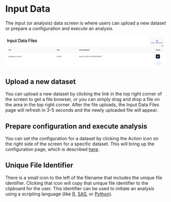 # Input Data 
The input (or analysis) data screen is where users can upload a new dataset or prepare a configuration and execute an analysis.

![Input data files](./images/Input_data_files.png)

## Upload a new dataset
You can upload a new dataset by clicking the link in the top right corner of the screen to get a file browser, or you can simply drag and drop a file on the area in the top right corner. After the file uploads, the Input Data Files page will refresh in 3-5 seconds and the newly uploaded file will appear.

## Prepare configuration and execute analysis
You can set the configuration for a dataset by clicking the Action icon on the right side of the screen for a specific dataset. This will bring up the configuration page, which is described [here](./config-dosing.md).

## Unique File Identifier
There is a small icon to the left of the filename that includes the unique file identifier. Clicking that icon will copy that unique file identifier to the clipboard for the user. This identifier can be used to initiate an analysis using a scripting language (like [R](/docs/samples/r-overview.md), [SAS](/docs/samples/sas-overview.md), or [Python](/docs/samples/python-overview.md)).

